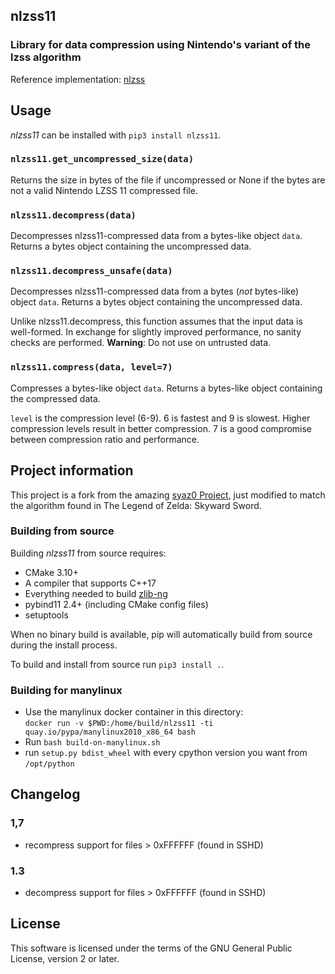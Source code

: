 ## nlzss11
### Library for data compression using Nintendo's variant of the lzss algorithm

Reference implementation: [nlzss](https://github.com/magical/nlzss)

## Usage

*nlzss11* can be installed with `pip3 install nlzss11`.

### `nlzss11.get_uncompressed_size(data)`

Returns the size in bytes of the file if uncompressed or None if the bytes are not a valid Nintendo LZSS 11 compressed file.

### `nlzss11.decompress(data)`

Decompresses nlzss11-compressed data from a bytes-like object `data`. Returns a bytes object containing the uncompressed data.

### `nlzss11.decompress_unsafe(data)`

Decompresses nlzss11-compressed data from a bytes (*not* bytes-like) object `data`. Returns a bytes object containing the uncompressed data.

Unlike nlzss11.decompress, this function assumes that the input data is well-formed. In exchange for slightly improved performance, no sanity checks are performed. **Warning**: Do not use on untrusted data.

### `nlzss11.compress(data, level=7)`

Compresses a bytes-like object `data`. Returns a bytes-like object containing the compressed data.

`level` is the compression level (6-9). 6 is fastest and 9 is slowest. Higher compression levels result in better compression. 7 is a good compromise between compression ratio and performance.

## Project information

This project is a fork from the amazing [syaz0 Project](github.com/zeldamods/syaz0), just modified to match the algorithm found in The Legend of Zelda: Skyward Sword.

### Building from source

Building *nlzss11* from source requires:

* CMake 3.10+
* A compiler that supports C++17
* Everything needed to build [zlib-ng](https://github.com/zlib-ng/zlib-ng)
* pybind11 2.4+ (including CMake config files)
* setuptools

When no binary build is available, pip will automatically build from source during the install process.

To build and install from source run `pip3 install .`.

### Building for manylinux
- Use the manylinux docker container in this directory:  
  `docker run -v $PWD:/home/build/nlzss11 -ti quay.io/pypa/manylinux2010_x86_64 bash`
- Run `bash build-on-manylinux.sh`
- run `setup.py bdist_wheel` with every cpython version you want from `/opt/python`

## Changelog
### 1,7
- recompress support for files > 0xFFFFFF (found in SSHD)
### 1.3
- decompress support for files > 0xFFFFFF (found in SSHD)

## License

This software is licensed under the terms of the GNU General Public License, version 2 or later.
